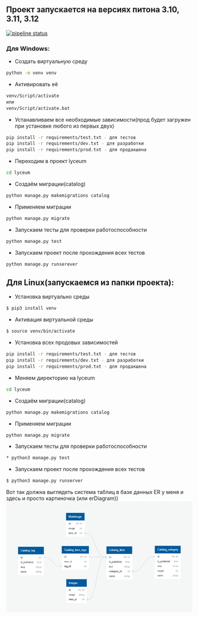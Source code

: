 ## Проект запускается на версиях питона 3.10, 3.11, 3.12
[![pipeline status](https://gitlab.crja72.ru/django/2024/spring/course/students/199562-sav1ngeorgiy-course-1112/badges/main/pipeline.svg)](https://gitlab.crja72.ru/django/2024/spring/course/students/199562-sav1ngeorgiy-course-1112/-/commits/main)

### Для Windows:
* Создать виртуальную среду
```bash
python -m venv venv
```
* Активировать её
```bash
venv/Script/activate
или
venv/Script/activate.bat
```
* Устанавливаем все необходимые зависимости(прод будет загружен при установке любого из первых двух)
```bash
pip install -r requirements/test.txt - для тестов
pip install -r requirements/dev.txt - для разработки
pip install -r requirements/prod.txt - для продакшена
```
* Переходим в проект lyceum
```bash
cd lyceum
```
* Создаём миграции(catalog)
```bash
python manage.py makemigrations catalog
```
* Применяем миграции
```bash
python manage.py migrate
```
* Запускаем тесты для проверки работоспособности
```bash
python manage.py test
```
* Запускаем проект после прохождения всех тестов
```bash
python manage.py runserever
```

## Для Linux(запускаемся из папки проекта):
* Установка виртуально среды
```bash
$ pip3 install venv
```
* Активация виртуальной среды
```bash
$ source venv/bin/activate
```
* Установка всех продовых зависимостей
```bash
pip install -r requirements/test.txt - для тестов
pip install -r requirements/dev.txt - для разработки
pip install -r requirements/prod.txt - для продакшена
```
* Меняем директорию на lyceum
```bash
cd lyceum
```
* Создаём миграции(catalog)
```bash
python manage.py makemigrations catalog
```
* Применяем миграции
```bash
python manage.py migrate
```
* Запускаем тесты для проверки работоспособности
```bash
* python3 manage.py test
```
* Запускаем проект после прохождения всех тестов
```bash
$ python3 manage.py runserver
```

Вот так должна выглядеть система таблиц в базе данных
ER у меня и здесь и просто картиночка (или erDiagram))
![Screenshot](ER.jpg)